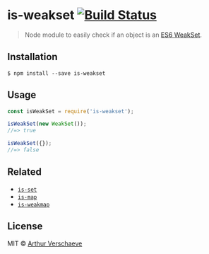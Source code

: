 # is-weakset [![Build Status](https://travis-ci.org/arthurvr/is-weakset.svg?branch=master)](https://travis-ci.org/arthurvr/is-weakset)

> Node module to easily check if an object is an [ES6 WeakSet](https://developer.mozilla.org/en-US/docs/Web/JavaScript/Reference/Global_Objects/WeakSet).


## Installation

```
$ npm install --save is-weakset
```


## Usage

```javascript
const isWeakSet = require('is-weakset');

isWeakSet(new WeakSet());
//=> true

isWeakSet({});
//=> false
```


## Related

* [`is-set`](https://github.com/arthurvr/is-set)
* [`is-map`](https://github.com/arthurvr/is-map)
* [`is-weakmap`](https://github.com/arthurvr/is-weakset)


## License

MIT © [Arthur Verschaeve](http://arthurverschaeve.be)
